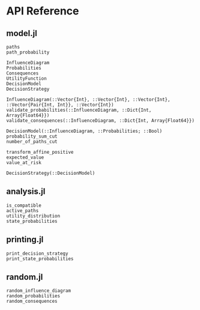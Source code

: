 # API Reference
## model.jl
```@docs
paths
path_probability
```

```@docs
InfluenceDiagram
Probabilities
Consequences
UtilityFunction
DecisionModel
DecisionStrategy
```

```@docs
InfluenceDiagram(::Vector{Int}, ::Vector{Int}, ::Vector{Int}, ::Vector{Pair{Int, Int}}, ::Vector{Int})
validate_probabilities(::InfluenceDiagram, ::Dict{Int, Array{Float64}})
validate_consequences(::InfluenceDiagram, ::Dict{Int, Array{Float64}})
```

```@docs
DecisionModel(::InfluenceDiagram, ::Probabilities; ::Bool)
probability_sum_cut
number_of_paths_cut
```

```@docs
transform_affine_positive
expected_value
value_at_risk
```

```@docs
DecisionStrategy(::DecisionModel)
```

## analysis.jl
```@docs
is_compatible
active_paths
utility_distribution
state_probabilities
```

## printing.jl
```@docs
print_decision_strategy
print_state_probabilities
```

## random.jl
```@docs
random_influence_diagram
random_probabilities
random_consequences
```
